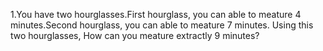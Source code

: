 1.You have two hourglasses.First hourglass, you can able to meature 4 minutes.Second hourglass, you can able to meature 7 minutes. Using this two hourglasses, How can you meature extractly 9 minutes? 

